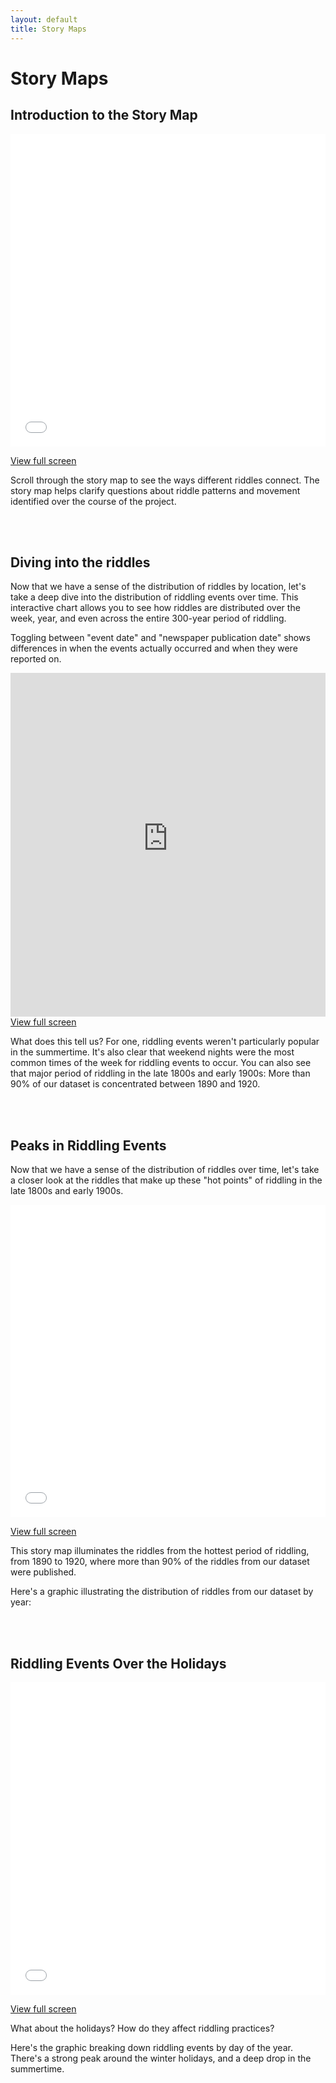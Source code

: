 ```yaml
---
layout: default
title: Story Maps
---
```

# Story Maps

<h2>Introduction to the Story Map</h2>
<iframe src="visualizations/introduction"
        width="100%" height="500px" frameBorder="0">
</iframe>
<p><a href="visualizations/introduction" target="_blank">View full screen</a></p>


<p>Scroll through the story map to see the ways different riddles connect. The story map helps clarify questions about riddle patterns and movement identified over the course of the project.</p><br><br>

<h2>Diving into the riddles</h2>
<p>Now that we have a sense of the distribution of riddles by location, let's take a deep dive into the distribution of riddling events over time. This interactive chart allows you to see how riddles are distributed over the week, year, and even across the entire 300-year period of riddling.</p>
<p>Toggling between "event date" and "newspaper publication date" shows differences in when the events actually occurred and when they were reported on.</p>
<iframe src="https://immense-hollows-50938.herokuapp.com/"
        width="100%" height="550px" frameBorder="0">
</iframe>
<a href="https://immense-hollows-50938.herokuapp.com/" target="_blank">View full screen</a>
<p>What does this tell us? For one, riddling events weren't particularly popular in the summertime. It's also clear that weekend nights were the most common times of the week for riddling events to occur. You can also see that major period of riddling in the late 1800s and early 1900s: More than 90% of our dataset is concentrated between 1890 and 1920.</p><br><br>


<h2>Peaks in Riddling Events</h2>
<p>Now that we have a sense of the distribution of riddles over time, let's take a closer look at the riddles that make up these "hot points" of riddling in the late 1800s and early 1900s.</p>
<iframe src="visualizations/riddle-distributions"
        width="100%" height="500px" frameBorder="0">
</iframe>
<p><a href="visualizations/riddle-distributions" target="_blank">View full screen</a></p>

<p>This story map illuminates the riddles from the hottest period of riddling, from 1890 to 1920, where more than 90% of the riddles from our dataset were published.</p>
<p>Here's a graphic illustrating the distribution of riddles from our dataset by year:</p>
<br><br>


<h2>Riddling Events Over the Holidays</h2>
<iframe src="visualizations/holiday-riddles"
        width="100%" height="500px" frameBorder="0">
</iframe>
<p><a href="visualizations/holiday-riddles" target="_blank">View full screen</a></p>

<p>What about the holidays? How do they affect riddling practices?</p>
<p>Here's the graphic breaking down riddling events by day of the year. There's a strong peak around the winter holidays, and a deep drop in the summertime.
<br><br>
<br><br>